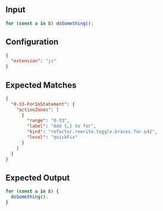 ## Input

```javascript input
for (const a in b) doSomething();
```

## Configuration

```json configuration
{
  "extension": "js"
}
```

## Expected Matches

```json expected matches
{
  "0-33-ForInStatement": {
    "actionZones": [
      {
        "range": "0-33",
        "label": "Add {…} to for",
        "kind": "refactor.rewrite.toggle.braces.for.p42",
        "level": "quickFix"
      }
    ]
  }
}
```

## Expected Output

```javascript expected output
for (const a in b) {
  doSomething();
}
```
